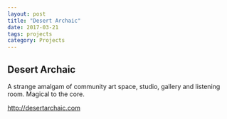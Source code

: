 ```yaml
---
layout: post
title: "Desert Archaic" 
date: 2017-03-21 
tags: projects 
category: Projects 
---
```


## Desert Archaic

A strange amalgam of community art space, studio, gallery and listening room. Magical to the core.

http://desertarchaic.com
